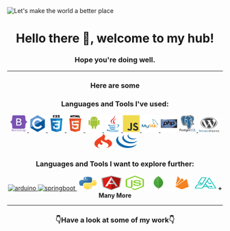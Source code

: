 <!--
**paishweta/paishweta** is a ✨ _special_ ✨ repository because its `README.md` (this file) appears on your GitHub profile.

Here are some ideas to get you started:

- 🔭 I’m currently working on ...
- 🌱 I’m currently learning ...
- 👯 I’m looking to collaborate on ...
- 🤔 I’m looking for help with ...
- 💬 Ask me about ...
- 📫 How to reach me: ...
- 😄 Pronouns: ...
- ⚡ Fun fact: ...
-->

<p><img align="center" src="https://user-images.githubusercontent.com/47057365/153760634-6e48f229-7773-4216-8934-41aa19775159.gif" alt="Let's make the world a better place" /></p>
 
<h1 align="center">Hello there 👋, welcome to my hub!</h1>
<h3 align="center">Hope you're doing well.</h3>
<hr>
<h3 align="center">Here are some</h3>
<h3 align="center">Languages and Tools I've used:</h3>
<p align="center">
<a href="https://getbootstrap.com" target="_blank"> <img src="https://raw.githubusercontent.com/devicons/devicon/master/icons/bootstrap/bootstrap-plain-wordmark.svg" alt="bootstrap" width="40" height="40"/> </a> <a href="https://www.cprogramming.com/" target="_blank"> 
<img src="https://raw.githubusercontent.com/devicons/devicon/master/icons/c/c-original.svg" alt="c" width="40" height="40"/> </a> <a href="https://www.w3schools.com/css/" target="_blank"> <img src="https://raw.githubusercontent.com/devicons/devicon/master/icons/css3/css3-original-wordmark.svg" alt="css3" width="40" height="40"/> </a> </a> <a href="https://www.w3.org/html/" target="_blank"> <img src="https://raw.githubusercontent.com/devicons/devicon/master/icons/html5/html5-original-wordmark.svg" alt="html5" width="40" height="40"/> </a> <a href="https://developer.android.com" target="_blank"> <img src="https://raw.githubusercontent.com/devicons/devicon/master/icons/android/android-original-wordmark.svg" alt="android" width="40" height="40"/> </a> <a href="https://www.java.com" target="_blank"> <img src="https://raw.githubusercontent.com/devicons/devicon/master/icons/java/java-original.svg" alt="java" width="40" height="40"/> </a> <a href="https://developer.mozilla.org/en-US/docs/Web/JavaScript" target="_blank"> <img src="https://raw.githubusercontent.com/devicons/devicon/master/icons/javascript/javascript-original.svg" alt="javascript" width="40" height="40"/> </a> <a href="https://www.mysql.com/" target="_blank"> <img src="https://raw.githubusercontent.com/devicons/devicon/master/icons/mysql/mysql-original-wordmark.svg" alt="mysql" width="40" height="40"/> </a> <a href="https://www.php.net" target="_blank"><img src="https://raw.githubusercontent.com/devicons/devicon/master/icons/php/php-original.svg" alt="php" width="40" height="40"/></a> <a href="https://nodejs.org" target="_blank"> </a> <a href="https://www.postgresql.org" target="_blank"> <img src="https://raw.githubusercontent.com/devicons/devicon/master/icons/postgresql/postgresql-original-wordmark.svg" alt="postgresql" width="40" height="40"/> </a> <a  target="_blank"> <img src="https://raw.githubusercontent.com/devicons/devicon/master/icons/wordpress/wordpress-original.svg" alt="springboot" width="51" height="35"/> </a> <a  target="_blank"> <img src="https://raw.githubusercontent.com/devicons/devicon/master/icons/codeigniter/codeigniter-plain.svg" alt="springboot" width="51" height="35"/> </a> <a  target="_blank"> <a  target="_blank"> <img src="https://raw.githubusercontent.com/devicons/devicon/master/icons/jquery/jquery-original.svg" alt="springboot" width="51" height="35"/> <a  target="_blank"> 
<a href="https://www.python.org" target="_blank">  </a> 


<h3 align="center">Languages and Tools I want to explore further:</h3>
<p align="center"> <a href="https://www.arduino.cc/" target="_blank"> <img src="https://cdn.worldvectorlogo.com/logos/arduino-1.svg" alt="arduino" width="40" height="40"/> </a> <a href="https://www.blender.org/" target="_blank"><a href="https://spring.io/projects/spring-boot" target="_blank"> <img src="https://user-images.githubusercontent.com/33158051/103466606-760a4000-4d14-11eb-9941-2f3d00371471.png" alt="springboot" width="70" height="40"/> </a>  <img src="https://raw.githubusercontent.com/devicons/devicon/master/icons/python/python-original.svg" alt="" width="51" height="35"/> </a>  </a> <a  target="_blank"> <img src="https://raw.githubusercontent.com/devicons/devicon/master/icons/angularjs/angularjs-original.svg" alt="springboot" width="51" height="35"/> </a>   <a  target="_blank"> <img src="https://raw.githubusercontent.com/devicons/devicon/master/icons/nodejs/nodejs-original.svg" alt="springboot" width="51" height="35"/> </a> <a  target="_blank"> <img src="https://raw.githubusercontent.com/devicons/devicon/master/icons/mongodb/mongodb-original.svg" alt="springboot" width="51" height="35"/> </a> <img src="https://raw.githubusercontent.com/devicons/devicon/master/icons/firebase/firebase-plain.svg" alt="" width="51" height="35"/> </a> <img src="https://raw.githubusercontent.com/devicons/devicon/master/icons/thealgorithms/thealgorithms-original.svg" alt="" width="51" height="35"/> </a>  <strong> + Many More </strong> </p>

 <hr>
 
<h3 align="center">👇Have a look at some of my work👇</h3>

<!--  [![Typing SVG](https://readme-typing-svg.herokuapp.com?color=000000&center=true&vCenter=true&multiline=true&height=100&lines=Arfah+Upade+here.;Thank+you+for+stopping+by!;Hope+to+meet+soon.+%F0%9F%98%89)](https://git.io/typing-svg)
-->
